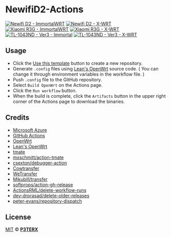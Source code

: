 # NewifiD2-Actions
[![Newifi D2 - ImmortalWRT](https://github.com/lukaskronus/Compiled-Router/actions/workflows/newifi-d2.yml/badge.svg)](https://github.com/lukaskronus/Compiled-Router/actions/workflows/newifi-d2.yml)
[![Newifi D2 - X-WRT](https://github.com/lukaskronus/Compiled-Router/actions/workflows/xwrt-newifi-d2.yml/badge.svg)](https://github.com/lukaskronus/Compiled-Router/actions/workflows/xwrt-newifi-d2.yml)
[![Xiaomi R3G - ImmortalWRT](https://github.com/lukaskronus/Compiled-Router/actions/workflows/xiaomi-r3g.yml/badge.svg)](https://github.com/lukaskronus/Compiled-Router/actions/workflows/xiaomi-r3g.yml)
[![Xiaomi R3G - X-WRT](https://github.com/lukaskronus/Compiled-Router/actions/workflows/xwrt-xiaomi-r3g.yml/badge.svg)](https://github.com/lukaskronus/Compiled-Router/actions/workflows/xwrt-xiaomi-r3g.yml)
[![TL-1043ND - Ver3 - Immortal](https://github.com/lukaskronus/Compiled-Router/actions/workflows/tl-wr1043nd-v3.yml/badge.svg)](https://github.com/lukaskronus/Compiled-Router/actions/workflows/tl-wr1043nd-v3.yml)
[![TL-1043ND - Ver3 - X-WRT](https://github.com/lukaskronus/Compiled-Router/actions/workflows/xwrt-tl-wr1043nd.yml/badge.svg)](https://github.com/lukaskronus/Compiled-Router/actions/workflows/xwrt-tl-wr1043nd.yml)

## Usage

- Click the [Use this template](https://github.com/P3TERX/Actions-OpenWrt/generate) button to create a new repository.
- Generate `.config` files using [Lean's OpenWrt](https://github.com/coolsnowwolf/lede) source code. ( You can change it through environment variables in the workflow file. )
- Push `.config` file to the GitHub repository.
- Select `Build OpenWrt` on the Actions page.
- Click the `Run workflow` button.
- When the build is complete, click the `Artifacts` button in the upper right corner of the Actions page to download the binaries.

## Credits

- [Microsoft Azure](https://azure.microsoft.com)
- [GitHub Actions](https://github.com/features/actions)
- [OpenWrt](https://github.com/openwrt/openwrt)
- [Lean's OpenWrt](https://github.com/coolsnowwolf/lede)
- [tmate](https://github.com/tmate-io/tmate)
- [mxschmitt/action-tmate](https://github.com/mxschmitt/action-tmate)
- [csexton/debugger-action](https://github.com/csexton/debugger-action)
- [Cowtransfer](https://cowtransfer.com)
- [WeTransfer](https://wetransfer.com/)
- [Mikubill/transfer](https://github.com/Mikubill/transfer)
- [softprops/action-gh-release](https://github.com/softprops/action-gh-release)
- [ActionsRML/delete-workflow-runs](https://github.com/ActionsRML/delete-workflow-runs)
- [dev-drprasad/delete-older-releases](https://github.com/dev-drprasad/delete-older-releases)
- [peter-evans/repository-dispatch](https://github.com/peter-evans/repository-dispatch)

## License

[MIT](https://github.com/P3TERX/Actions-OpenWrt/blob/main/LICENSE) © [**P3TERX**](https://p3terx.com)
